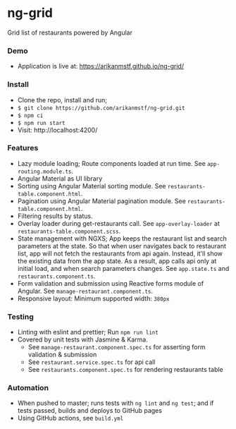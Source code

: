 # ng-grid

Grid list of restaurants powered by Angular

### Demo
* Application is live at: https://arikanmstf.github.io/ng-grid/

### Install
* Clone the repo, install and run;
* `$ git clone https://github.com/arikanmstf/ng-grid.git`
* `$ npm ci`
* `$ npm run start`
* Visit: http://localhost:4200/

### Features
* Lazy module loading; Route components loaded at run time. See `app-routing.module.ts`.
* Angular Material as UI library
* Sorting using Angular Material sorting module. See `restaurants-table.component.html`.
* Pagination using Angular Material pagination module. See `restaurants-table.component.html`.
* Filtering results by status.
* Overlay loader during get-restaurants call. See `app-overlay-loader` at `restaurants-table.component.scss`.
* State management with NGXS; App keeps the restaurant list and search parameters at the state.
So that when user navigates back to restaurant list, app will not fetch the restaurants from api again.
Instead, it'll show the existing data from the app state. As a result, app calls api only at initial load, and when search parameters changes.
See `app.state.ts` and `restaurants.component.ts`.
* Form validation and submission using Reactive forms module of Angular. See `manage-restaurant.component.ts`.
* Responsive layout: Minimum supported width: `380px`

### Testing
* Linting with eslint and prettier; Run `npm run lint`
* Covered by unit tests with Jasmine & Karma.
  * See `manage-restaurant.component.spec.ts` for asserting form validation & submission
  * See `restaurant.service.spec.ts` for api call
  * See `restaurants.component.spec.ts` for rendering restaurants table

### Automation
* When pushed to master; runs tests with `ng lint` and `ng test`; and if tests passed, builds and deploys to GitHub pages
* Using GitHub actions, see `build.yml`
